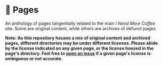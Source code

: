 # 📄 Pages 

An anthology of pages tangentially related to the main *I Need More Coffee* site. Some are original content, while others are archives of defunct pages.

**Note: As this repository houses a mix of original content and archived pages, different directories may be under different licenses. Please abide by the license indicated on any given page, or the license housed in the page's directory. Feel free to [open an issue](https://github.com/ineedmore-coffee/pages/issues/new) if a given page's license is ambiguous or not accurate.**

